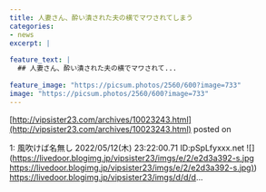 ```yaml
---
title: 人妻さん、酔い潰された夫の横でマワされてしまう
categories:
- news
excerpt: |
  
feature_text: |
  ## 人妻さん、酔い潰された夫の横でマワされて...
  
feature_image: "https://picsum.photos/2560/600?image=733"
image: "https://picsum.photos/2560/600?image=733"
---
```


[http://vipsister23.com/archives/10023243.html](http://vipsister23.com/archives/10023243.html)
posted on 

<!--more-->

1: 風吹けば名無し 2022/05/12(木) 23:22:00.71 ID:pSpLfyxxx.net ![](https://livedoor.blogimg.jp/vipsister23/imgs/e/2/e2d3a392-s.jpg [https://livedoor.blogimg.jp/vipsister23/imgs/e/2/e2d3a392-s.jpg)](https://livedoor.blogimg.jp/vipsister23/imgs/e/2/e2d3a392-s.jpg)) https://livedoor.blogimg.jp/vipsister23/imgs/d/d/d...

